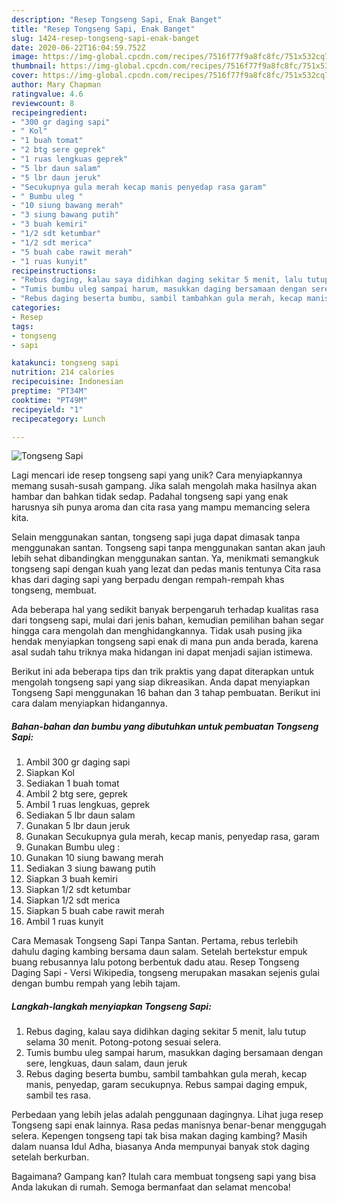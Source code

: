 ```yaml
---
description: "Resep Tongseng Sapi, Enak Banget"
title: "Resep Tongseng Sapi, Enak Banget"
slug: 1424-resep-tongseng-sapi-enak-banget
date: 2020-06-22T16:04:59.752Z
image: https://img-global.cpcdn.com/recipes/7516f77f9a8fc8fc/751x532cq70/tongseng-sapi-foto-resep-utama.jpg
thumbnail: https://img-global.cpcdn.com/recipes/7516f77f9a8fc8fc/751x532cq70/tongseng-sapi-foto-resep-utama.jpg
cover: https://img-global.cpcdn.com/recipes/7516f77f9a8fc8fc/751x532cq70/tongseng-sapi-foto-resep-utama.jpg
author: Mary Chapman
ratingvalue: 4.6
reviewcount: 8
recipeingredient:
- "300 gr daging sapi"
- " Kol"
- "1 buah tomat"
- "2 btg sere geprek"
- "1 ruas lengkuas geprek"
- "5 lbr daun salam"
- "5 lbr daun jeruk"
- "Secukupnya gula merah kecap manis penyedap rasa garam"
- " Bumbu uleg "
- "10 siung bawang merah"
- "3 siung bawang putih"
- "3 buah kemiri"
- "1/2 sdt ketumbar"
- "1/2 sdt merica"
- "5 buah cabe rawit merah"
- "1 ruas kunyit"
recipeinstructions:
- "Rebus daging, kalau saya didihkan daging sekitar 5 menit, lalu tutup selama 30 menit. Potong-potong sesuai selera."
- "Tumis bumbu uleg sampai harum, masukkan daging bersamaan dengan sere, lengkuas, daun salam, daun jeruk"
- "Rebus daging beserta bumbu, sambil tambahkan gula merah, kecap manis, penyedap, garam secukupnya. Rebus sampai daging empuk, sambil tes rasa."
categories:
- Resep
tags:
- tongseng
- sapi

katakunci: tongseng sapi 
nutrition: 214 calories
recipecuisine: Indonesian
preptime: "PT34M"
cooktime: "PT49M"
recipeyield: "1"
recipecategory: Lunch

---
```



![Tongseng Sapi](https://img-global.cpcdn.com/recipes/7516f77f9a8fc8fc/751x532cq70/tongseng-sapi-foto-resep-utama.jpg)

Lagi mencari ide resep tongseng sapi yang unik? Cara menyiapkannya memang susah-susah gampang. Jika salah mengolah maka hasilnya akan hambar dan bahkan tidak sedap. Padahal tongseng sapi yang enak harusnya sih punya aroma dan cita rasa yang mampu memancing selera kita.

Selain menggunakan santan, tongseng sapi juga dapat dimasak tanpa menggunakan santan. Tongseng sapi tanpa menggunakan santan akan jauh lebih sehat dibandingkan menggunakan santan. Ya, menikmati semangkuk tongseng sapi dengan kuah yang lezat dan pedas manis tentunya Cita rasa khas dari daging sapi yang berpadu dengan rempah-rempah khas tongseng, membuat.

Ada beberapa hal yang sedikit banyak berpengaruh terhadap kualitas rasa dari tongseng sapi, mulai dari jenis bahan, kemudian pemilihan bahan segar hingga cara mengolah dan menghidangkannya. Tidak usah pusing jika hendak menyiapkan tongseng sapi enak di mana pun anda berada, karena asal sudah tahu triknya maka hidangan ini dapat menjadi sajian istimewa.


Berikut ini ada beberapa tips dan trik praktis yang dapat diterapkan untuk mengolah tongseng sapi yang siap dikreasikan. Anda dapat menyiapkan Tongseng Sapi menggunakan 16 bahan dan 3 tahap pembuatan. Berikut ini cara dalam menyiapkan hidangannya.

<!--inarticleads1-->

##### Bahan-bahan dan bumbu yang dibutuhkan untuk pembuatan Tongseng Sapi:

1. Ambil 300 gr daging sapi
1. Siapkan  Kol
1. Sediakan 1 buah tomat
1. Ambil 2 btg sere, geprek
1. Ambil 1 ruas lengkuas, geprek
1. Sediakan 5 lbr daun salam
1. Gunakan 5 lbr daun jeruk
1. Gunakan Secukupnya gula merah, kecap manis, penyedap rasa, garam
1. Gunakan  Bumbu uleg :
1. Gunakan 10 siung bawang merah
1. Sediakan 3 siung bawang putih
1. Siapkan 3 buah kemiri
1. Siapkan 1/2 sdt ketumbar
1. Siapkan 1/2 sdt merica
1. Siapkan 5 buah cabe rawit merah
1. Ambil 1 ruas kunyit


Cara Memasak Tongseng Sapi Tanpa Santan. Pertama, rebus terlebih dahulu daging kambing bersama daun salam. Setelah bertekstur empuk buang rebusannya lalu potong berbentuk dadu atau. Resep Tongseng Daging Sapi - Versi Wikipedia, tongseng merupakan masakan sejenis gulai dengan bumbu rempah yang lebih tajam. 

<!--inarticleads2-->

##### Langkah-langkah menyiapkan Tongseng Sapi:

1. Rebus daging, kalau saya didihkan daging sekitar 5 menit, lalu tutup selama 30 menit. Potong-potong sesuai selera.
1. Tumis bumbu uleg sampai harum, masukkan daging bersamaan dengan sere, lengkuas, daun salam, daun jeruk
1. Rebus daging beserta bumbu, sambil tambahkan gula merah, kecap manis, penyedap, garam secukupnya. Rebus sampai daging empuk, sambil tes rasa.


Perbedaan yang lebih jelas adalah penggunaan dagingnya. Lihat juga resep Tongseng sapi enak lainnya. Rasa pedas manisnya benar-benar menggugah selera. Kepengen tongseng tapi tak bisa makan daging kambing? Masih dalam nuansa Idul Adha, biasanya Anda mempunyai banyak stok daging setelah berkurban. 

Bagaimana? Gampang kan? Itulah cara membuat tongseng sapi yang bisa Anda lakukan di rumah. Semoga bermanfaat dan selamat mencoba!
